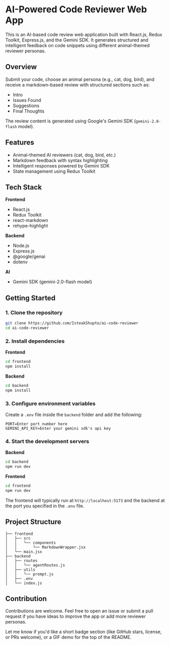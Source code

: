 # AI-Powered Code Reviewer Web App

This is an AI-based code review web application built with React.js, Redux Toolkit, Express.js, and the Gemini SDK. It generates structured and intelligent feedback on code snippets using different animal-themed reviewer personas.

## Overview

Submit your code, choose an animal persona (e.g., cat, dog, bird), and receive a markdown-based review with structured sections such as:

- Intro
- Issues Found
- Suggestions
- Final Thoughts

The review content is generated using Google's Gemini SDK (`gemini-2.0-flash` model).

## Features

- Animal-themed AI reviewers (cat, dog, bird, etc.)
- Markdown feedback with syntax highlighting
- Intelligent responses powered by Gemini SDK
- State management using Redux Toolkit

## Tech Stack

**Frontend**

- React.js
- Redux Toolkit
- react-markdown
- rehype-highlight

**Backend**

- Node.js
- Express.js
- @google/genai
- dotenv

**AI**

- Gemini SDK (gemini-2.0-flash model)

## Getting Started

### 1. Clone the repository

```bash
git clone https://github.com/IsteakShupto/ai-code-reviewer
cd ai-code-reviewer
```

### 2. Install dependencies

**Frontend**

```bash
cd frontend
npm install
```

**Backend**

```bash
cd backend
npm install
```

### 3. Configure environment variables

Create a `.env` file inside the `backend` folder and add the following:

```
PORT=Enter port number here
GEMINI_API_KEY=Enter your gemini sdk's api key
```

### 4. Start the development servers

**Backend**

```bash
cd backend
npm run dev
```

**Frontend**

```bash
cd frontend
npm run dev
```

The frontend will typically run at `http://localhost:5173` and the backend at the port you specified in the `.env` file.

## Project Structure

```
├── frontend
│   ├── src
│   │   └── components
│   │       └── MarkdownWrapper.jsx
│   └── main.jsx
├── backend
│   ├── routes
│   │   └── agentRoutes.js
│   ├── utils
│   │   └── prompt.js
│   ├── .env
│   └── index.js
```

## Contribution

Contributions are welcome. Feel free to open an issue or submit a pull request if you have ideas to improve the app or add more reviewer personas.

Let me know if you'd like a short badge section (like GitHub stars, license, or PRs welcome), or a GIF demo for the top of the README.
